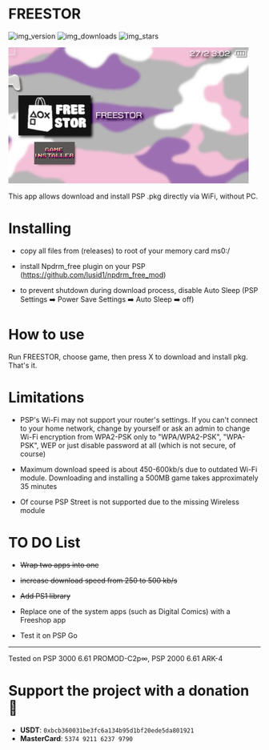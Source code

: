 # FREESTOR 

![img_version]   ![img_downloads]   ![img_stars]


![img_photo]



This app allows download and install PSP .pkg directly via WiFi, without PC. 

# Installing
* copy all files from (releases) to root of your memory card ms0:/

* install Npdrm_free plugin on your PSP (https://github.com/lusid1/npdrm_free_mod)

* to prevent shutdown during download process, disable Auto Sleep (PSP Settings ➡️ Power Save Settings ➡️ Auto Sleep ➡️ off)

# How to use

Run FREESTOR, choose game, then press X to download and install pkg. That's it.

# Limitations

* PSP's Wi-Fi may not support your router's settings. If you can't connect to your home network, change by yourself or ask an admin to change Wi-Fi encryption from WPA2-PSK only to "WPA/WPA2-PSK", "WPA-PSK", WEP or just disable password at all (which is not secure, of course)

* Maximum download speed is about 450-600kb/s due to outdated Wi-Fi module. Downloading and installing a 500MB game takes approximately 35 minutes

* Of course PSP Street is not supported due to the missing Wireless module

# TO DO List

* ~~Wrap two apps into one~~

* ~~increase  download speed from 250 to 500 kb/s~~

* ~~Add PS1 library~~

* Replace one of the system apps (such as Digital Comics) with a Freeshop app

* Test it on PSP Go
___________________________
Tested on PSP 3000 6.61 PROMOD-C2p∞, PSP 2000 6.61 ARK-4

# Support the project with a donation 🤏

* **USDT**: `0xbcb360031be3fc6a134b95d1bf20ede5da801921`
* **MasterCard**: `5374 9211 6237 9790`


[img_downloads]: https://img.shields.io/github/downloads/GorGylka/FREESTOR/total.svg?color=red&style=for-the-badge&maxAge=3600
[img_stars]: https://img.shields.io/github/stars/gorgylka/freestor?color=red&style=for-the-badge&maxAge=3600
[img_version]: https://img.shields.io/github/v/release/gorgylka/freestor?color=red&label=latest%20release&style=for-the-badge
[img_photo]: https://github.com/GorGylka/FREESTOR/blob/main/photo.jpg
